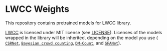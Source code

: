 # LWCC Weights

This repository contains pretrained models for [LWCC](https://github.com/tersekmatija/lwcc) library.

[LWCC](https://github.com/tersekmatija/lwcc) is licensed under MIT license (see [LICENSE](https://github.com/tersekmatija/lwcc/blob/master/LICENSE)). Licenses of the models wrapped in the library will be inherited, depending on the model you use ( [`CSRNet`](https://github.com/leeyeehoo/CSRNet-pytorch), [`Bayesian crowd counting`](https://github.com/ZhihengCV/Bayesian-Crowd-Counting), [`DM-Count`](https://github.com/cvlab-stonybrook/DM-Count), and [`SFANet`](https://github.com/pxq0312/SFANet-crowd-counting)).
